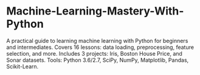 # Machine-Learning-Mastery-With-Python
A practical guide to learning machine learning with Python for beginners and intermediates. Covers 16 lessons: data loading, preprocessing, feature selection, and more. Includes 3 projects: Iris, Boston House Price, and Sonar datasets. Tools: Python 3.6/2.7, SciPy, NumPy, Matplotlib, Pandas, Scikit-Learn.
